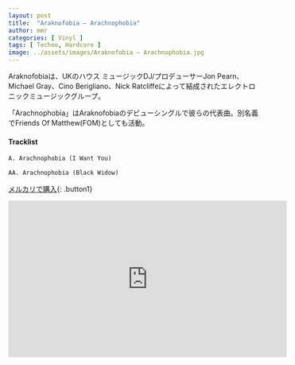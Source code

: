 ```yaml
---
layout: post
title:  "Araknofobia – Arachnophobia"
author: mmr
categories: [ Vinyl ]
tags: [ Techno, Hardcore ]
image: ../assets/images/Araknofobia – Arachnophobia.jpg
---
```


Araknofobiaは、UKのハウス ミュージックDJ/プロデューサーJon Pearn、Michael Gray、Cino Berigliano、Nick Ratcliffeによって結成されたエレクトロニックミュージックグループ。

「Arachnophobia」はAraknofobiaのデビューシングルで彼らの代表曲。別名義でFriends Of Matthew(FOM)としても活動。

#### Tracklist
```md
A. Arachnophobia (I Want You)

AA. Arachnophobia (Black Widow)
```

[メルカリで購入](https://jp.mercari.com/item/m74790346352?afid=6142608987){: .button1}

<iframe width="560" height="315" src="https://www.youtube.com/embed/1oXFLSzteDk?si=dgo2LJLW5YKbru81" title="YouTube video player" frameborder="0" allow="accelerometer; autoplay; clipboard-write; encrypted-media; gyroscope; picture-in-picture; web-share" referrerpolicy="strict-origin-when-cross-origin" allowfullscreen></iframe>